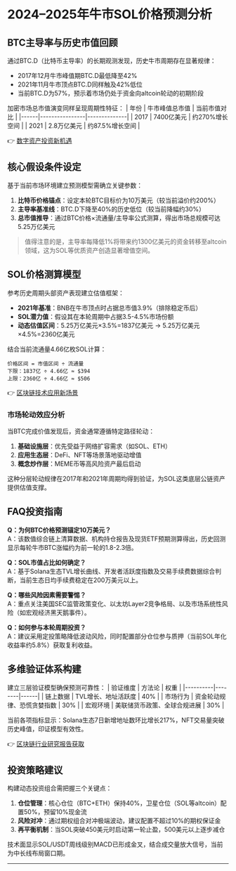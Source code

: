 # 2024–2025年牛市SOL价格预测分析

## BTC主导率与历史市值回顾

通过BTC.D（比特币主导率）的长期观测发现，历史牛市周期存在显著规律：
- 2017年12月牛市峰值期BTC.D最低降至42%
- 2021年11月牛市顶点BTC.D同样触及42%低位
- 当前BTC.D为57%，预示着市场仍处于资金向altcoin轮动的初期阶段

加密市场总市值演变同样呈现周期性特征：
| 年份 | 牛市峰值总市值 | 当前市值对比 |
|------|----------------|--------------|
| 2017 | 7400亿美元     | 约270%增长空间 |
| 2021 | 2.8万亿美元    | 约87.5%增长空间 |

👉 [数字资产投资新机遇](https://bit.ly/okx_welcome)

## 核心假设条件设定

基于当前市场环境建立预测模型需确立关键参数：
1. **比特币价格锚点**：设定本轮BTC目标价为10万美元（较当前溢价约200%）
2. **主导率基准线**：BTC.D下降至40%的历史低位（较当前降幅约30%）
3. **总市值推导**：通过BTC价格×流通量/主导率公式测算，得出市场总规模可达5.25万亿美元

> 值得注意的是，主导率每降低1%将带来约1300亿美元的资金转移至altcoin领域，这为SOL等优质资产创造显著增值空间。

## SOL价格测算模型

参考历史周期头部资产表现建立估值框架：
- **2021年基准**：BNB在牛市顶点时占据总市值3.9%（排除稳定币后）
- **SOL潜力值**：假设其在本轮周期中占据3.5-4.5%市场份额
- **动态估值区间**：5.25万亿美元×3.5%=1837亿美元 → 5.25万亿美元×4.5%=2360亿美元

结合当前流通量4.66亿枚SOL计算：
```
价格区间 = 市值区间 ÷ 流通量
下限：1837亿 ÷ 4.66亿 ≈ $394
上限：2360亿 ÷ 4.66亿 ≈ $506
```

👉 [区块链技术应用新场景](https://bit.ly/okx_welcome)

### 市场轮动效应分析

当BTC完成价值发现后，资金通常遵循特定路径轮动：
1. **基础设施层**：优先受益于网络扩容需求（如SOL、ETH）
2. **应用生态层**：DeFi、NFT等场景落地驱动增值
3. **概念炒作层**：MEME币等高风险资产最后启动

这种分层轮动规律在2017年和2021年周期均得到验证，为SOL这类底层公链资产提供估值支撑。

## FAQ投资指南

**Q：为何BTC价格预测锚定10万美元？**  
A：该数值综合链上清算数据、机构持仓报告及现货ETF预期测算得出，历史回测显示每轮牛市BTC涨幅约为前一轮的1.8-2.3倍。

**Q：SOL市值占比如何确定？**  
A：基于Solana生态TVL增长曲线、开发者活跃度指数及交易手续费数据综合判断，当前生态日均手续费稳定在200万美元以上。

**Q：哪些风险因素需要警惕？**  
A：重点关注美国SEC监管政策变化、以太坊Layer2竞争格局、以及市场系统性风险（如宏观经济黑天鹅事件）。

**Q：如何参与本轮周期投资？**  
A：建议采用定投策略降低波动风险，同时配置部分仓位参与质押（当前SOL年化收益率约5.8%）获取复利收益。

## 多维验证体系构建

建立三层验证模型确保预测可靠性：
| 验证维度 | 方法论 | 权重 |
|----------|--------|------|
| 链上数据 | TVL增长、地址活跃度 | 40% |
| 市场行为 | 资金轮动规律、恐慌贪婪指数 | 30% |
| 宏观环境 | 美联储货币政策、全球合规进展 | 30% |

当前各项指标显示：Solana生态7日新增地址数环比增长217%，NFT交易量突破历史峰值，印证模型有效性。

👉 [区块链行业研究报告获取](https://bit.ly/okx_welcome)

## 投资策略建议

构建动态投资组合需把握三个关键点：
1. **仓位管理**：核心仓位（BTC+ETH）保持40%，卫星仓位（SOL等altcoin）配置50%，预留10%现金流
2. **风险对冲**：通过期权组合对冲极端波动，建议配置不超过10%的期权保证金
3. **再平衡机制**：当SOL突破450美元时启动第一轮止盈，500美元以上逐步减仓

技术面显示SOL/USDT周线级别MACD已形成金叉，结合成交量放大信号，当前为中长线布局窗口期。

---
